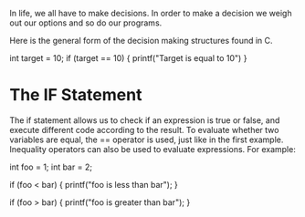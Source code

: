 In life, we all have to make decisions. In order to make a decision we weigh out our options and so do our programs.

Here is the general form of the decision making structures found in C.

int target = 10;
if (target == 10) {
    printf("Target is equal to 10")
}

# The IF Statement

The if statement allows us to check if an expression is true or false, and execute different code according to the result.
To evaluate whether two variables are equal, the == operator is used, just like in the first example.
Inequality operators can also be used to evaluate expressions. For example:

int foo = 1;
int bar = 2;

if (foo < bar) {
    printf("foo is less than bar");
}

if (foo > bar) {
    printf("foo is greater than bar");
}  
